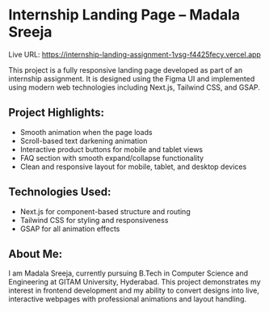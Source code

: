 
# Internship Landing Page – Madala Sreeja
 Live URL: https://internship-landing-assignment-1vsg-f4425fecy.vercel.app 
 
This project is a fully responsive landing page developed as part of an internship assignment. It is designed using the Figma UI and implemented using modern web technologies including Next.js, Tailwind CSS, and GSAP.

## Project Highlights:
- Smooth animation when the page loads
- Scroll-based text darkening animation
- Interactive product buttons for mobile and tablet views
- FAQ section with smooth expand/collapse functionality
- Clean and responsive layout for mobile, tablet, and desktop devices

## Technologies Used:
- Next.js for component-based structure and routing
- Tailwind CSS for styling and responsiveness
- GSAP for all animation effects

## About Me:
I am Madala Sreeja, currently pursuing B.Tech in Computer Science and Engineering at GITAM University, Hyderabad. This project demonstrates my interest in frontend development and my ability to convert designs into live, interactive webpages with professional animations and layout handling.
